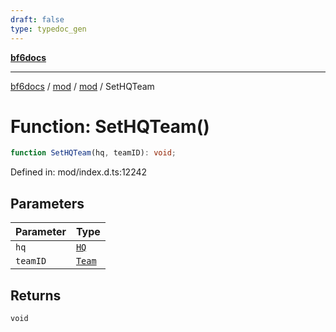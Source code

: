 ```yaml
---
draft: false
type: typedoc_gen
---
```


[**bf6docs**](../../../_index.md)

***

[bf6docs](../../../_index.md) / [mod](../../_index.md) / [mod](../_index.md) / SetHQTeam

# Function: SetHQTeam()

```ts
function SetHQTeam(hq, teamID): void;
```

Defined in: mod/index.d.ts:12242

## Parameters

| Parameter | Type |
| ------ | ------ |
| `hq` | [`HQ`](../HQ/_index.md) |
| `teamID` | [`Team`](../Team/_index.md) |

## Returns

`void`
